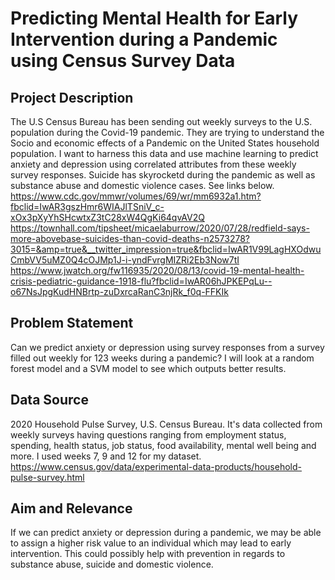 # Predicting Mental Health for Early Intervention during a Pandemic using Census Survey Data


## Project Description
The U.S Census Bureau has been sending out weekly surveys to the U.S. population during the Covid-19 pandemic. They are trying to understand the Socio and economic effects of a Pandemic on the United States household population. I want to harness this data and use machine learning to predict anxiety and depression using correlated attributes from these weekly survey responses. Suicide has skyrocketd during the pandemic as well as substance abuse and domestic violence cases. See links below.
https://www.cdc.gov/mmwr/volumes/69/wr/mm6932a1.htm?fbclid=IwAR3gszHmr6WIAJlTSniV_c-xOx3pXyYhSHcwtxZ3tC28xW4QgKi64qvAV2Q
https://townhall.com/tipsheet/micaelaburrow/2020/07/28/redfield-says-more-abovebase-suicides-than-covid-deaths-n2573278?3015=&amp=true&__twitter_impression=true&fbclid=IwAR1V99LagHXOdwuCmbVV5uMZ0Q4cOJMp1J-i-yndFvrgMIZRi2Eb3Now7tI
https://www.jwatch.org/fw116935/2020/08/13/covid-19-mental-health-crisis-pediatric-guidance-1918-flu?fbclid=IwAR06hJPKEPqLu--o67NsJpgKudHNBrtp-zuDxrcaRanC3njRk_f0q-FFKIk

## Problem Statement
Can we predict anxiety or depression using survey responses from a survey filled out weekly for 123 weeks during a pandemic? I will look at a random forest model and a SVM model to see which outputs better results.

## Data Source
2020 Household Pulse Survey, U.S. Census Bureau. It's data collected from weekly surveys having questions ranging from employment status, spending, health status, job status, food availability, mental well being and more. I used weeks 7, 9 and 12 for my dataset.
https://www.census.gov/data/experimental-data-products/household-pulse-survey.html

## Aim and Relevance
If we can predict anxiety or depression during a pandemic, we may be able to assign a higher risk value to an individual which may lead to early intervention. This could possibly help with prevention in regards to substance abuse, suicide and domestic violence. 


